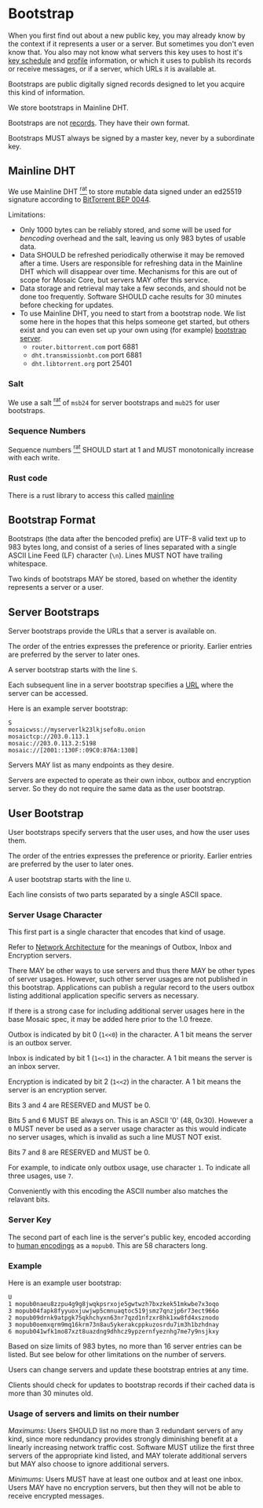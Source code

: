 # Bootstrap

When you first find out about a new public key, you may already know by the
context if it represents a user or a server. But sometimes you don't even
know that.  You also may not know what servers this key uses to host it's
[key schedule](keyschedule.md) and [profile](profile.md) information, or which
it uses to publish its records or receive messages, or if a server, which URLs
it is available at.

Bootstraps are public digitally signed records designed to let you acquire
this kind of information.

We store bootstraps in Mainline DHT.

Bootstraps are not [records](record.md). They have their own format.

Bootstraps MUST always be signed by a master key, never by a subordinate
key.

## Mainline DHT

We use <t>Mainline DHT</t> [<sup>rat</sup>](rationale.md#mainline-dht)
to store mutable data signed under an ed25519 signature
according to [BitTorrent BEP 0044](https://www.bittorrent.org/beps/bep_0044.html).

Limitations:

* Only 1000 bytes can be reliably stored, and some will be used for *bencoding*
  overhead and the salt, leaving us only 983 bytes of usable data.
* Data SHOULD be refreshed periodically otherwise it may be removed after a time.
  Users are responsible for refreshing data in the Mainline DHT which will
  disappear over time. Mechanisms for this are out of scope for Mosaic Core, but
  servers MAY offer this service.
* Data storage and retrieval may take a few seconds, and should not be done too
  frequently. Software SHOULD cache results for 30 minutes before checking for
  updates.
* To use Mainline DHT, you need to start from a bootstrap node. We list some here
  in the hopes that this helps someone get started, but others exist and you can
  even set up your own using (for example)
  [bootstrap server](https://github.com/bittorrent/bootstrap-dht).
    * `router.bittorrent.com` port 6881
    * `dht.transmissionbt.com` port 6881
    * `dht.libtorrent.org` port 25401

### Salt

We use a <t>salt</t> [<sup>rat</sup>](rationale.md#salt)  of `msb24`
for server bootstraps and `mub25` for user bootstraps.

### Sequence Numbers

<t>Sequence numbers</t> [<sup>rat</sup>](rationale.md#sequence-numbers)
SHOULD start at 1 and MUST monotonically increase with each write.

### Rust code

There is a rust library to access this called [mainline](https://github.com/pubky/mainline)

## Bootstrap Format

Bootstraps (the data after the bencoded prefix) are UTF-8 valid text up
to 983 bytes long, and consist of a series of lines separated with a single
ASCII Line Feed (LF) character (`\n`). Lines MUST NOT have trailing whitespace.

Two kinds of bootstraps MAY be stored, based on whether the identity
represents a server or a user.


## Server Bootstraps

Server bootstraps provide the URLs that a server is available on.

The order of the entries expresses the preference or priority. Earlier
entries are preferred by the server to later ones.

A server bootstrap starts with the line `S`.

Each subsequent line in a server bootstrap specifies a [URL](url.md) where
the server can be accessed.


Here is an example server bootstrap:

```
S
mosaicwss://myserverlk23lkjsefo8u.onion
mosaictcp://203.0.113.1
mosaic://203.0.113.2:5198
mosaic://[2001::130F::09C0:876A:130B]
```

Servers MAY list as many endpoints as they desire.

Servers are expected to operate as their own inbox, outbox and encryption
server. So they do not require the same data as the user bootstrap.

## User Bootstrap

User bootstraps specify servers that the user uses, and how the user uses them.

The order of the entries expresses the preference or priority. Earlier entries are
preferred by the user to later ones.

A user bootstrap starts with the line `U`.

Each line consists of two parts separated by a single ASCII space.

### Server Usage Character

This first part is a single character that encodes that kind of usage.

Refer to [Network Architecture](network.md) for the meanings of <t>Outbox</t>,
<t>Inbox</t> and <t>Encryption</t> servers.

There MAY be other ways to use servers and thus there MAY be other types of server
usages. However, such other server usages are not published in this bootstrap.
Applications can publish a regular record to the users <t>outbox</t> listing additional
application specific servers as necessary.

If there is a strong case for including additional server usages here in the base
Mosaic spec, it may be added here prior to the 1.0 freeze.

Outbox is indicated by bit 0 (`1<<0`) in the character. A 1 bit means the
server is an outbox server.

Inbox is indicated by bit 1 (`1<<1`) in the character. A 1 bit means the server
is an inbox server.

Encryption is indicated by bit 2 (`1<<2`) in the character. A 1 bit means the
server is an encryption server.

Bits 3 and 4 are RESERVED and MUST be 0.

Bits 5 and 6 MUST BE always on. This is an ASCII '0' (48, 0x30). However a `0`
MUST never be used as a server usage character as this would indicate no
server usages, which is invalid as such a line MUST NOT exist.

Bits 7 and 8 are RESERVED and MUST be 0.

For example, to indicate only outbox usage, use character `1`. To indicate all
three usages, use `7`.

Conveniently with this encoding the ASCII number also matches the relavant bits.

### Server Key

The second part of each line is the server's public key, encoded according to
[human encodings](human_encodings.md) as a `mopub0`. This are 58 characters
long.

### Example

Here is an example user bootstrap:

```
U
1 mopub0naeu8zzpu4g9g8jwqkpsrxoje5gwtwzh7bxzkek51mkwbe7x3oqo
3 mopub04fapk8fyyuoxjuwjwp5cmnuaqtoc519jsmz7qnzjp6r73ect966o
2 mopub09drnk9atpgk75qkhchyxn63nr7qzd1nfzxr8hk1xw8fd4xsznodo
3 mopub0oemxqrm9mq16krm73n8au5ykerakcppkuzosrdu7im3h1bzhdnay
6 mopub041wfk1mo87xzt8uazdng9dhhcz9ypzernfyeznhg7me7y9nsjkxy
```

Based on size limits of 983 bytes, no more than 16 server entries can be
listed. But see below for other limitations on the number of servers.

Users can change servers and update these bootstrap entries at any time.

Clients should check for updates to bootstrap records if their cached data
is more than 30 minutes old.

### Usage of servers and limits on their number

*Maximums*: Users SHOULD list no more than 3 redundant servers of any kind,
since more redundancy provides strongly diminishing benefit at a linearly
increasing network traffic cost. Software MUST utilize the first three
servers of the appropriate kind listed, and MAY tolerate additional servers
but MAY also choose to ignore additional servers.

*Minimums*: Users MUST have at least one outbox and at least one inbox.
Users MAY have no encryption servers, but then they will not be able to
receive encrypted messages.
